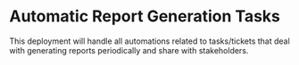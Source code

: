 # Automatic Report Generation Tasks

This deployment will handle all automations related to tasks/tickets that deal with generating reports periodically and share with stakeholders.
